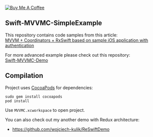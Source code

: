 <a href="https://www.buymeacoffee.com/WojciechKulik" target="_blank"><img src="https://bmc-cdn.nyc3.digitaloceanspaces.com/BMC-button-images/custom_images/orange_img.png" alt="Buy Me A Coffee" style="height: auto !important;width: auto !important;" ></a>

## Swift-MVVMC-SimpleExample
This repository contains code samples from this article:  
[MVVM + Coordinators + RxSwift based on sample iOS application with authentication](https://wojciechkulik.pl/ios/mvvm-coordinators-rxswift-and-sample-ios-application-with-authentication)  

For more advanced example please check out this repository:  
[Swift-MVVMC-Demo](https://github.com/wojciech-kulik/Swift-MVVMC-Demo)  

## Compilation
Project uses [CocoaPods](https://guides.cocoapods.org/using/getting-started.html) for dependencies:

    sudo gem install cocoapods
    pod install

Use `MVVMC.xcworkspace` to open project.  

You can also check out my another demo with Redux architecture:
- https://github.com/wojciech-kulik/ReSwiftDemo

